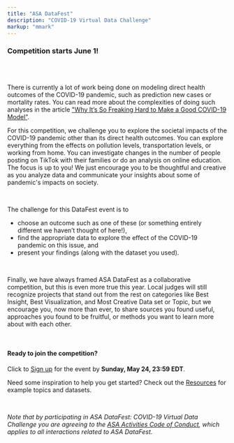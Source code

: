 ```yaml
---
title: "ASA DataFest"
description: "COVID-19 Virtual Data Challenge"
markup: "mmark"
---
```


### Competition starts June 1! 

<br><br>

There is currently a lot of work being done on modeling direct health outcomes of the COVID-19 pandemic, such as prediction new cases or mortality rates. You can read more about the complexities of doing such analyses in the article ["Why It’s So Freaking Hard to Make a Good COVID-19 Model”](https://fivethirtyeight.com/features/why-its-so-freaking-hard-to-make-a-good-covid-19-model/). 

For this competition, we challenge you to explore the societal impacts of the COVID-19 pandemic other than its direct health outcomes. You can explore everything from the effects on pollution levels, transportation levels, or working from home. You can investigate changes in the number of people posting on TikTok with their families or do an analysis on online education. The focus is up to you! We just encourage you to be thoughtful and creative as you analyze data and communicate your insights about some of pandemic's impacts on society. 

<br>

The challenge for this DataFest event is to

- choose an outcome such as one of these (or something entirely different we haven’t thought of here!), 
- find the appropriate data to explore the effect of the COVID-19 pandemic on this issue, and
- present your findings (along with the dataset you used).

<br> 

Finally, we have always framed ASA DataFest as a collaborative competition, but this is even more true this year. Local judges will still recognize projects that stand out from the rest on categories like Best Insight, Best Visualization, and Most Creative Data set or Topic, but we encourage you, now more than ever, to share sources you found useful, approaches you found to be fruitful, or methods you want to learn more about with each other.

<br>

#### Ready to join the competition?

Click to [Sign up](/signup.html) for the event by **Sunday, May 24, 23:59 EDT**. 

Need some inspiration to help you get started? Check out the [Resources](/resources.html) for example topics and datasets.

<br> 

*Note that by participating in ASA DataFest: COVID-19 Virtual Data Challenge you are agreeing to the [ASA Activities Code of Conduct](https://www.amstat.org/ASA/Meetings/Meeting-Conduct-Policy.aspx), which applies to all interactions related to ASA DataFest.*

